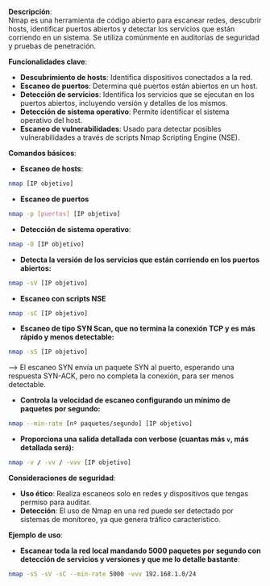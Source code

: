 **Descripción**:  
Nmap es una herramienta de código abierto para escanear redes, descubrir hosts, identificar puertos abiertos y detectar los servicios que están corriendo en un sistema. Se utiliza comúnmente en auditorías de seguridad y pruebas de penetración.

**Funcionalidades clave**:
- **Descubrimiento de hosts**: Identifica dispositivos conectados a la red.
- **Escaneo de puertos**: Determina qué puertos están abiertos en un host.
- **Detección de servicios**: Identifica los servicios que se ejecutan en los puertos abiertos, incluyendo versión y detalles de los mismos.
- **Detección de sistema operativo**: Permite identificar el sistema operativo del host.
- **Escaneo de vulnerabilidades**: Usado para detectar posibles vulnerabilidades a través de scripts Nmap Scripting Engine (NSE).

**Comandos básicos**:
- **Escaneo de hosts**:
```bash
nmap [IP objetivo]
```
- **Escaneo de puertos**
```bash
nmap -p [puertos] [IP objetivo]
```
- **Detección de sistema operativo**:
```bash
nmap -O [IP objetivo]
```
- **Detecta la versión de los servicios que están corriendo en los puertos abiertos:**
```bash
nmap -sV [IP objetivo]
```
- **Escaneo con scripts NSE**
```bash
nmap -sC [IP objetivo]
```
- **Escaneo de tipo SYN Scan, que no termina la conexión TCP y es más rápido y menos detectable:**
```bash
nmap -sS [IP objetivo]
```
--> El escaneo SYN envía un paquete SYN al puerto, esperando una respuesta SYN-ACK, pero no completa la conexión, para ser menos detectable.
- **Controla la velocidad de escaneo configurando un mínimo de paquetes por segundo:**
```bash
nmap --min-rate [nº paquetes/segundo] [IP objetivo]
```
- **Proporciona una salida detallada con verbose (cuantas más `v`, más detallada será):**
```bash
nmap -v / -vv / -vvv [IP objetivo]
```

**Consideraciones de seguridad**:
- **Uso ético**: Realiza escaneos solo en redes y dispositivos que tengas permiso para auditar.
- **Detección**: El uso de Nmap en una red puede ser detectado por sistemas de monitoreo, ya que genera tráfico característico.

**Ejemplo de uso**:
- **Escanear toda la red local mandando 5000 paquetes por segundo con detección de servicios y versiones y que me lo detalle bastante**:
```bash
nmap -sS -sV -sC --min-rate 5000 -vvv 192.168.1.0/24
```
